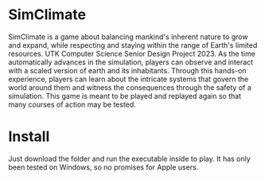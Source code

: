 # SimClimate
SimClimate is a game about balancing mankind's inherent nature to grow and expand, while respecting and staying within the range of Earth's limited resources.  UTK Computer Science Senior Design Project 2023. As the time automatically advances in the simulation, players can observe and interact with a scaled version of earth and its inhabitants. Through this hands-on experience, players can learn about the intricate systems that govern the world around them and witness the consequences through the safety of a simulation. This game is meant to be played and replayed again so that many courses of action may be tested.
# Install
Just download the folder and run the executable inside to play. It has only been tested on Windows, so no promises for Apple users.
